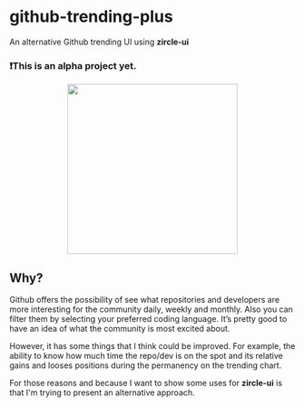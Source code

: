 # github-trending-plus

An alternative Github trending UI using **zircle-ui**

### ❗️This is an alpha project yet.

<p align="center">
  <a href="http://zircle.io">
    <img src="https://raw.githubusercontent.com/zircleUI/github-trending-plus/master/public/screen.png" width="300">
  </a>
</p>

## Why?
Github offers the possibility of see what repositories and developers are more interesting for the community daily, weekly and monthly. Also you can filter them by selecting your preferred coding language. It’s pretty good to have an idea of what the community is most excited about. 

However, it has some things that I think could be improved. For example, the ability to know how much time the repo/dev is on the spot and its relative gains and looses positions during the permanency on the trending chart. 

For those reasons and because I want to show some uses for **zircle-ui** is that I'm trying to present  an alternative approach. 


